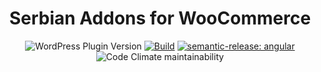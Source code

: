 <center>

  # Serbian Addons for WooCommerce

![WordPress Plugin Version](https://img.shields.io/wordpress/plugin/v/serbian-addons-for-woocommerce)
[![Build](https://github.com/oblakstudio/serbian-addons-for-woocommerce/actions/workflows/release.yml/badge.svg?branch=master)](https://github.com/oblakstudio/serbian-addons-for-woocommerce/actions/workflows/release.yml)
[![semantic-release: angular](https://img.shields.io/badge/semantic--release-angular-e10079?logo=semantic-release)](https://github.com/semantic-release/semantic-release)
![Code Climate maintainability](https://img.shields.io/codeclimate/maintainability/oblakstudio/serbian-addons-for-woocommerce)

</center>
